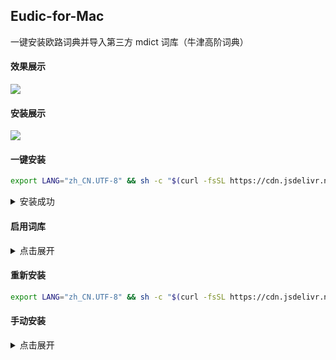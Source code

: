 ## Eudic-for-Mac

一键安装欧路词典并导入第三方 mdict 词库（牛津高阶词典）

#### 效果展示

![](https://i.imgur.com/zC1P0pt.gif)


#### 安装展示

![](https://i.imgur.com/OvVuKXy.gif)


#### 一键安装

```bash
export LANG="zh_CN.UTF-8" && sh -c "$(curl -fsSL https://cdn.jsdelivr.net/gh/sarkrui/Eudic-for-Mac@master/Eudic_cn.sh)"
```


<details>
  <summary>安装成功</summary>
  <img src="https://i.imgur.com/QUPZKPt.png" alt="image-20200818182209777" style="zoom:40%;" />
</details>

#### 启用词库
<details>
  <summary>点击展开</summary>
  <img src="https://i.imgur.com/Xy9lUcB.png" alt="image-20200818182209777" style="zoom:40%;" />
  <img src="https://i.imgur.com/K8JDSud.png" alt="image-20200818182352595" style="zoom:40%;" />
</details>

#### 重新安装

```bash
export LANG="zh_CN.UTF-8" && sh -c "$(curl -fsSL https://cdn.jsdelivr.net/gh/sarkrui/Eudic-for-Mac@master/Activation.sh)"
```

#### 手动安装

<details>
  <summary>点击展开</summary>

  1. 克隆库
  ```bash
  git clone https://github.com/sarkrui/Eudic-for-Mac.git
  ```

  2. 更改工作路径
  ```bash
   cd Eudic-for-Mac
  ```
  3. 执行脚本
  ```bash
  chmod +x Eudic && ./Eudic
  ```
  4. 添加第三方 mdict 词典
  - 下载 [牛津高阶 mdict 词库](https://github.com/sarkrui/Eudic-for-Mac/releases/download/1.0.1/Oxford_mdict.zip) 
  -  解压压缩包
  -  将 `mdict` 文件拖拽进欧路词典的`词典管理`页面
    </details>
